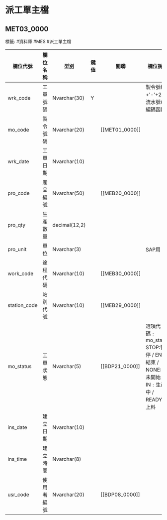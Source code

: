 # 派工單主檔
## MET03_0000
標籤: #資料庫 #MES #派工單主檔

| 欄位代號          | 欄位名稱  | 型別            | 鍵值 | 關聯          | 欄位說明                                                                 |
| ------------- | ----- | ------------- | -- | ----------- | -------------------------------------------------------------------- |
| wrk\_code     | 工單號碼  | Nvarchar(30)  | Y  |             | 製令號碼+'-'+2碼流水號(有編碼函數)                                                |
| mo\_code      | 製令號碼  | Nvarchar(20)  |    | [[MET01_0000]] |                                                                      |
| wrk\_date     | 工單日期  | Nvarchar(10)  |    |             |                                                                      |
| pro\_code     | 產品編號  | Nvarchar(50)  |    | [[MEB20_0000]] |                                                                      |
| pro\_qty      | 生產數量  | decimal(12,2) |    |             |                                                                      |
| pro\_unit     | 單位    | Nvarchar(3)   |    |             | SAP用                                                                 |
| work\_code    | 途程代碼  | Nvarchar(10)  |    | [[MEB30_0000]] |                                                                      |
| station\_code | 站別代號  | Nvarchar(10)  |    | [[MEB29_0000]] |                                                                      |
| mo\_status    | 工單狀態  | Nvarchar(5)   |    | [[BDP21_0000]] | 選項代碼﹕mo\_status<br>STOP:暫停 / END:結束 / NONE:尚未開始 / IN﹕生產中 / READY:已上料 |
| ins\_date     | 建立日期  | Nvarchar(10)  |    |             |                                                                      |
| ins\_time     | 建立時間  | Nvarchar(8)   |    |             |                                                                      |
| usr\_code     | 使用者編號 | Nvarchar(20)  |    | [[BDP08_0000]] |                                                                      |

